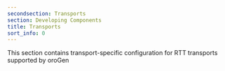 ```yaml
---
secondsection: Transports
section: Developing Components
title: Transports
sort_info: 0
---
```


This section contains transport-specific configuration for RTT transports
supported by oroGen

